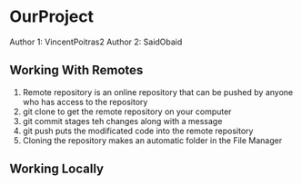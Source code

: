 # OurProject
Author 1: VincentPoitras2
Author 2: SaidObaid


## Working With Remotes
1) Remote repository is an online repository that can be pushed by anyone who has access to the repository
2) git clone to get the remote repository on your computer
3) git commit stages teh changes along with a message
4) git push puts the modificated code into the remote repository
5) Cloning the repository makes an automatic folder in the File Manager


## Working Locally

